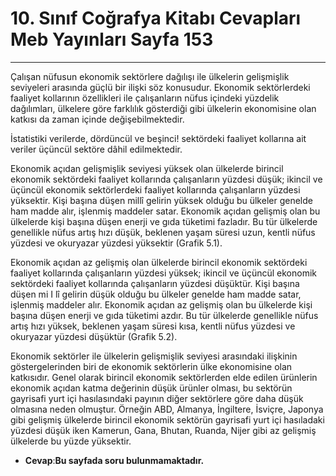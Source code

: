 # 10. Sınıf Coğrafya Kitabı Cevapları Meb Yayınları Sayfa 153

---

Çalışan nüfusun ekonomik sektörlere dağılışı ile ülkelerin gelişmişlik seviyeleri arasında güçlü bir ilişki söz konusudur. Ekonomik sektörlerdeki faaliyet kollarının özellikleri ile çalışanların nüfus içindeki yüzdelik dağılımları, ülkelere göre farklılık gösterdiği gibi ülkelerin ekonomisine olan katkısı da zaman içinde değişebilmektedir.

İstatistiki verilerde, dördüncül ve beşinci! sektördeki faaliyet kollarına ait veriler üçüncül sektöre dâhil edilmektedir.

Ekonomik açıdan gelişmişlik seviyesi yüksek olan ülkelerde birincil ekonomik sektördeki faaliyet kollarında çalışanların yüzdesi düşük; ikincil ve üçüncül ekonomik sektörlerdeki faaliyet kollarında çalışanların yüzdesi yüksektir. Kişi başına düşen millî gelirin yüksek olduğu bu ülkeler genelde ham madde alır, işlenmiş maddeler satar. Ekonomik açıdan gelişmiş olan bu ülkelerde kişi başına düşen enerji ve gıda tüketimi fazladır. Bu tür ülkelerde genellikle nüfus artış hızı düşük, beklenen yaşam süresi uzun, kentli nüfus yüzdesi ve okuryazar yüzdesi yüksektir (Grafik 5.1).

Ekonomik açıdan az gelişmiş olan ülkelerde birincil ekonomik sektördeki faaliyet kollarında çalışanların yüzdesi yüksek; ikincil ve üçüncül ekonomik sektördeki faaliyet kollarında çalışanların yüzdesi düşüktür. Kişi başına düşen mi I lî gelirin düşük olduğu bu ülkeler genelde ham madde satar, işlenmiş maddeler alır. Ekonomik açıdan az gelişmiş olan bu ülkelerde kişi başına düşen enerji ve gıda tüketimi azdır. Bu tür ülkelerde genellikle nüfus artış hızı yüksek, beklenen yaşam süresi kısa, kentli nüfus yüzdesi ve okuryazar yüzdesi düşüktür (Grafik 5.2).

Ekonomik sektörler ile ülkelerin gelişmişlik seviyesi arasındaki ilişkinin göstergelerinden biri de ekonomik sektörlerin ülke ekonomisine olan katkısıdır. Genel olarak birincil ekonomik sektörlerden elde edilen ürünlerin ekonomik açıdan katma değerinin düşük ürünler olması, bu sektörün gayrisafi yurt içi hasılasındaki payının diğer sektörlere göre daha düşük olmasına neden olmuştur. Örneğin ABD, Almanya, İngiltere, İsviçre, Japonya gibi gelişmiş ülkelerde birincil ekonomik sektörün gayrisafi yurt içi hasıladaki yüzdesi düşük iken Kamerun, Gana, Bhutan, Ruanda, Nijer gibi az gelişmiş ülkelerde bu yüzde yüksektir.

-   **Cevap**:**Bu sayfada soru bulunmamaktadır.**